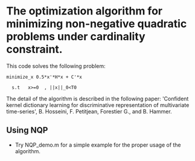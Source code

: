# The optimization algorithm for minimizing non-negative quadratic problems under cardinality constraint.

This code solves the following problem:

`minimize_x 0.5*x'*H*x + C'*x`

`  s.t   x>=0  , ||x||_0<T0`

The detail of the algorithm is described in the following paper:
'Confident kernel dictionary learning for discriminative representation
of multivariate time-series', B. Hosseini, F. Petitjean, Forestier G., and B. Hammer.

## Using NQP
- Try NQP_demo.m for a simple example for the proper usage of the algorithm.
